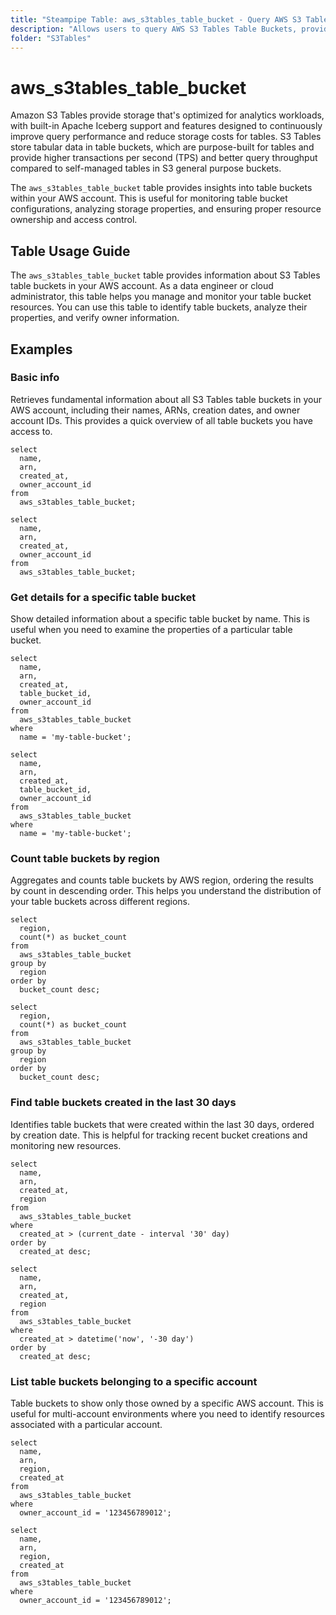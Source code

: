```yaml
---
title: "Steampipe Table: aws_s3tables_table_bucket - Query AWS S3 Tables Table Buckets using SQL"
description: "Allows users to query AWS S3 Tables Table Buckets, providing information about the configuration, settings, and properties of your S3 table buckets."
folder: "S3Tables"
---
```


# aws_s3tables_table_bucket

Amazon S3 Tables provide storage that's optimized for analytics workloads, with built-in Apache Iceberg support and features designed to continuously improve query performance and reduce storage costs for tables. S3 Tables store tabular data in table buckets, which are purpose-built for tables and provide higher transactions per second (TPS) and better query throughput compared to self-managed tables in S3 general purpose buckets.

The `aws_s3tables_table_bucket` table provides insights into table buckets within your AWS account. This is useful for monitoring table bucket configurations, analyzing storage properties, and ensuring proper resource ownership and access control.

## Table Usage Guide

The `aws_s3tables_table_bucket` table provides information about S3 Tables table buckets in your AWS account. As a data engineer or cloud administrator, this table helps you manage and monitor your table bucket resources. You can use this table to identify table buckets, analyze their properties, and verify owner information.

## Examples

### Basic info
Retrieves fundamental information about all S3 Tables table buckets in your AWS account, including their names, ARNs, creation dates, and owner account IDs. This provides a quick overview of all table buckets you have access to.

```sql+postgresql
select
  name,
  arn,
  created_at,
  owner_account_id
from
  aws_s3tables_table_bucket;
```

```sql+sqlite
select
  name,
  arn,
  created_at,
  owner_account_id
from
  aws_s3tables_table_bucket;
```

### Get details for a specific table bucket
Show detailed information about a specific table bucket by name. This is useful when you need to examine the properties of a particular table bucket.

```sql+postgresql
select
  name,
  arn,
  created_at,
  table_bucket_id,
  owner_account_id
from
  aws_s3tables_table_bucket
where
  name = 'my-table-bucket';
```

```sql+sqlite
select
  name,
  arn,
  created_at,
  table_bucket_id,
  owner_account_id
from
  aws_s3tables_table_bucket
where
  name = 'my-table-bucket';
```

### Count table buckets by region
Aggregates and counts table buckets by AWS region, ordering the results by count in descending order. This helps you understand the distribution of your table buckets across different regions.

```sql+postgresql
select
  region,
  count(*) as bucket_count
from
  aws_s3tables_table_bucket
group by
  region
order by
  bucket_count desc;
```

```sql+sqlite
select
  region,
  count(*) as bucket_count
from
  aws_s3tables_table_bucket
group by
  region
order by
  bucket_count desc;
```

### Find table buckets created in the last 30 days
Identifies table buckets that were created within the last 30 days, ordered by creation date. This is helpful for tracking recent bucket creations and monitoring new resources.

```sql+postgresql
select
  name,
  arn,
  created_at,
  region
from
  aws_s3tables_table_bucket
where
  created_at > (current_date - interval '30' day)
order by
  created_at desc;
```

```sql+sqlite
select
  name,
  arn,
  created_at,
  region
from
  aws_s3tables_table_bucket
where
  created_at > datetime('now', '-30 day')
order by
  created_at desc;
```

### List table buckets belonging to a specific account
Table buckets to show only those owned by a specific AWS account. This is useful for multi-account environments where you need to identify resources associated with a particular account.

```sql+postgresql
select
  name,
  arn,
  region,
  created_at
from
  aws_s3tables_table_bucket
where
  owner_account_id = '123456789012';
```

```sql+sqlite
select
  name,
  arn,
  region,
  created_at
from
  aws_s3tables_table_bucket
where
  owner_account_id = '123456789012';
```
